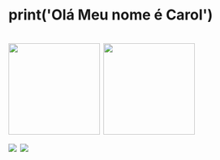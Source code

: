 <h1> print('Olá Meu nome é Carol')<h1>
 
   
 
<div>
 
  <img height="180em" src="https://github-readme-stats.vercel.app/api?username=cnsrc&show_icons=true&theme=dracula&include_all_commits=true&count_private=true"/>
  <img height="180em" src="https://github-readme-stats.vercel.app/api/top-langs/?username=cnsrc&layout=compact&langs_count=16&theme=dracula"/>
   
 
<div> 
  <a href="#" target="_blank"><img src="https://img.shields.io/badge/-LinkedIn-%230077B5?style=for-the-badge&logo=linkedin&logoColor=white" target="_blank"></a>
  <a href = "mailto:carool.santosn@gmail.com"><img src="https://img.shields.io/badge/-Gmail-%23333?style=for-the-badge&logo=gmail&logoColor=white" target="_blank" ></a>
   
 
  
 
